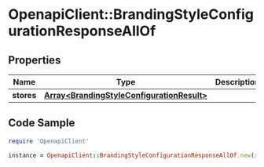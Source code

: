 # OpenapiClient::BrandingStyleConfigurationResponseAllOf

## Properties

Name | Type | Description | Notes
------------ | ------------- | ------------- | -------------
**stores** | [**Array&lt;BrandingStyleConfigurationResult&gt;**](BrandingStyleConfigurationResult.md) |  | [optional] 

## Code Sample

```ruby
require 'OpenapiClient'

instance = OpenapiClient::BrandingStyleConfigurationResponseAllOf.new(stores: null)
```


